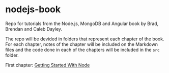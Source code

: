 # nodejs-book
Repo for tutorials from the Node.js, MongoDB and Angular book by Brad, Brendan and Caleb Dayley.

The repo will be devided in folders that represent each chapter of the book.
For each chapter, notes of the chapter will be included on the Markdown files and the code done in each of the chapters will be included in the `src` folder.

First chapter: [Getting Started With Node](ch3-gettingStartedWithNode/README.md)
